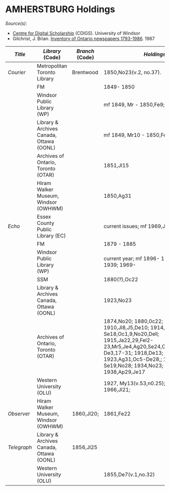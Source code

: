 # AMHERSTBURG Holdings

_Source(s)_:
   * [Centre for Digital Scholarship](https://cdigs.uwindsor.ca) (CDIGS). University of Windsor
   * Gilchrist, J. Brian. [Inventory of Ontario newspapers 1793-1986](https://www.torontopubliclibrary.ca/detail?R=1955746). 1987

| _Title_ | _Library_ (Code) | _Branch_ (Code) | _Holdings_ |
| --- | --- | --- | --- |
| _Courier_ | Metropolitan Toronto Library | Brentwood | 1850,No23(v.2, no.37). |
|  | FM |  | 1849- 1850 |
|  | Windsor Public Library (WP) |  | mf 1849, Mr - 1850,Fe9; |
|  | Library & Archives Canada, Ottawa (OONL) |  | mf 1849, Mr10 - 1850,Fe9 |
|  | Archives of Ontario, Toronto (OTAR) |  | 1851,Jl15 |
|  | Hiram Walker Museum, Windsor (OWHWM) |  | 1850,Ag31 |
| _Echo_ | Essex County Public Library (EC) |  | current issues; mf 1969,Ja - 1984,De26 |
|  | FM |  | 1879 - 1885 |
|  | Windsor Public Library (WP) |  | current year; mf 1896- 1918; 1935- 1939; 1969- |
|  | SSM |  | 1880(?),Oc22 |
|  | Library & Archives Canada, Ottawa (OONL) |  | 1923,No23 |
|  | Archives of Ontario, Toronto (OTAR) |  | 1874,No20; 1880,0c22; 1908,0c15; 1910,Jl8,J5,De10; 1914,Ag14-Se18,Oc1,9,No20,Dell; 1915,Ja22,29,Fel2-23,Mr5,Je4,Ag20,Se24,Oc22,29,No5,19-De3,17-31; 1918,De13; 1923,Ag31,Oc5-De28,; 1924,Ja4-Se19,No28; 1934,No23; 1938,Ap29,Je17 |
|  | Western University (OLU) |  | 1927, My13(v.53,n0.25); 1934,No23; 1966,Jl21; |
| _Observer_ | Hiram Walker Museum, Windsor (OWHWM) | 1860,Jl20; | 1861,Fe22 |
| _Telegraph_ | Library & Archives Canada, Ottawa (OONL) | 1856,Jl25 |  |
|  | Western University (OLU) |  | 1855,De7(v.1,no.32) |
